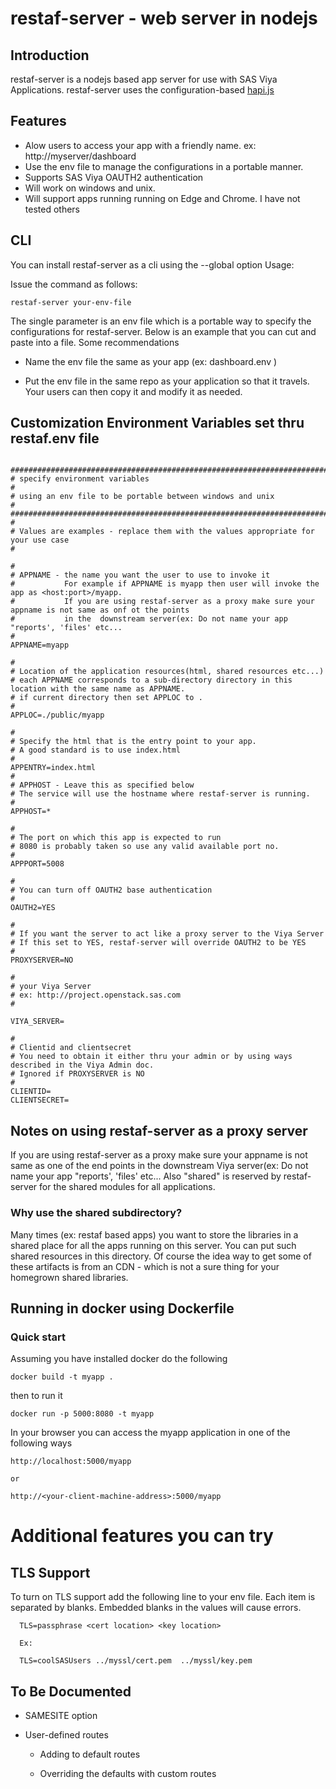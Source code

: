 
# restaf-server - web server in nodejs

## Introduction

restaf-server is a nodejs based app server for use with SAS Viya Applications.
restaf-server uses the configuration-based [hapi.js](http://hapijs.com)

## Features

*   Alow users to access your app with a friendly name. ex: http://myserver/dashboard
*   Use the env file to manage the configurations in a portable manner.
*   Supports SAS Viya OAUTH2 authentication
*   Will work on windows and unix.
*   Will support apps running running on Edge and Chrome. I have not tested others


## CLI

You can install restaf-server as a cli using the --global option
Usage:

Issue the command as follows:

```
restaf-server your-env-file
```

The single parameter is an env file which is a portable way to specify the configurations for restaf-server.
Below is an example that you can cut and paste into a file. Some recommendations

* Name the env file the same as your app (ex: dashboard.env )

* Put the env file in the same repo as your application so that it travels. Your users can then copy it and modify it as needed.


## Customization Environment Variables set thru restaf.env file

```

################################################################################
# specify environment variables                                                #
# using an env file to be portable between windows and unix                    #
################################################################################
#
# Values are examples - replace them with the values appropriate for your use case
#

#
# APPNAME - the name you want the user to use to invoke it
#           For example if APPNAME is myapp then user will invoke the app as <host:port>/myapp.
#           If you are using restaf-server as a proxy make sure your appname is not same as onf ot the points
#           in the  downstream server(ex: Do not name your app "reports', 'files' etc...
#
APPNAME=myapp

#
# Location of the application resources(html, shared resources etc...)
# each APPNAME corresponds to a sub-directory directory in this location with the same name as APPNAME.
# if current directory then set APPLOC to .
#
APPLOC=./public/myapp

#
# Specify the html that is the entry point to your app.
# A good standard is to use index.html
#
APPENTRY=index.html
#
# APPHOST - Leave this as specified below
# The service will use the hostname where restaf-server is running.
#
APPHOST=*

#
# The port on which this app is expected to run
# 8080 is probably taken so use any valid available port no.
#
APPPORT=5008

#
# You can turn off OAUTH2 base authentication
#
OAUTH2=YES

#
# If you want the server to act like a proxy server to the Viya Server
# If this set to YES, restaf-server will override OAUTH2 to be YES
#
PROXYSERVER=NO

#
# your Viya Server
# ex: http://project.openstack.sas.com
#

VIYA_SERVER=

#
# Clientid and clientsecret
# You need to obtain it either thru your admin or by using ways described in the Viya Admin doc.
# Ignored if PROXYSERVER is NO
#
CLIENTID=
CLIENTSECRET=
```

## Notes on using restaf-server as a proxy server

If you are using restaf-server as a proxy make sure your appname is not same as one of the end points
in the  downstream Viya server(ex: Do not name your app "reports', 'files' etc...
Also "shared" is reserved by restaf-server for the shared modules for all applications.

### Why use the shared subdirectory?
Many times (ex: restaf based apps) you want to store the libraries in a shared place for all the apps running on this server.
You can put such shared resources in this directory. Of course the idea way to get some of these artifacts is from an CDN  - which  is not
a sure thing for your homegrown shared libraries.


## Running in docker using Dockerfile

### Quick start 

Assuming you have installed docker do the following

```
docker build -t myapp .
```

then to run it

```
docker run -p 5000:8080 -t myapp
```

In your browser you can access the myapp application in one of the following ways

```
http://localhost:5000/myapp

or

http://<your-client-machine-address>:5000/myapp

```

# Additional features you can try

## TLS Support

To turn on TLS support add the following line to your env file. Each item is separated by blanks. Embedded blanks in the values will cause errors.


      TLS=passphrase <cert location> <key location>

      Ex:

      TLS=coolSASUsers ../myssl/cert.pem  ../myssl/key.pem

## To Be Documented

-  SAMESITE option

-  User-defined routes
      
      - Adding to default routes

      - Overriding the defaults with custom routes





